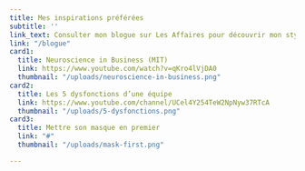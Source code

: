 ```yaml
---
title: Mes inspirations préférées
subtitle: ''
link_text: Consulter mon blogue sur Les Affaires pour découvrir mon style >
link: "/blogue"
card1:
  title: Neuroscience in Business (MIT)
  link: https://www.youtube.com/watch?v=qKro4lVjDA0
  thumbnail: "/uploads/neuroscience-in-business.png"
card2:
  title: Les 5 dysfonctions d’une équipe
  link: https://www.youtube.com/channel/UCel4Y254TeW2NpNyw37RTcA
  thumbnail: "/uploads/5-dysfonctions.png"
card3:
  title: Mettre son masque en premier
  link: "#"
  thumbnail: "/uploads/mask-first.png"

---
```

